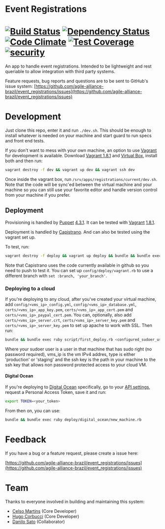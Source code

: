 # Event Registrations 
[![Build Status](https://snap-ci.com/agile-alliance-brazil/event_registrations/branch/master/build_image)](https://snap-ci.com/agile-alliance-brazil/event_registrations/branch/master) [![Dependency Status](https://gemnasium.com/agile-alliance-brazil/event_registrations.svg)](https://gemnasium.com/agile-alliance-brazil/event_registrations) [![Code Climate](https://codeclimate.com/github/agile-alliance-brazil/event_registrations/badges/gpa.svg)](https://codeclimate.com/github/agile-alliance-brazil/event_registrations) [![Test Coverage](https://codeclimate.com/github/agile-alliance-brazil/event_registrations/badges/coverage.svg)](https://codeclimate.com/github/agile-alliance-brazil/event_registrations) [![security](https://hakiri.io/github/agile-alliance-brazil/event_registrations/master.svg)](https://hakiri.io/github/agile-alliance-brazil/event_registrations/master)
===================

An app to handle event registrations. Intended to be lightweight and rest queriable to allow integration with third party systems.

Feature requests, bug reports and questions are to be sent to GitHub's issue system: [https://github.com/agile-alliance-brazil/event_registrations/issues](https://github.com/agile-alliance-brazil/event_registrations/issues)

# Development

Just clone this repo, enter it and run `./dev.sh`. This should be enough to install whatever is needed on your machine and start guard to run specs and front end tests.

If you don't want to mess with your own machine, an option to use [Vagrant](https://www.vagrantup.com/) for development is available. Download [Vagrant 1.8.1](https://releases.hashicorp.com/vagrant/1.8.1/) and [Virtual Box](https://www.virtualbox.org/wiki/Downloads), install both and then run:

```sh
vagrant destroy -f dev && vagrant up dev && vagrant ssh dev
````

Once inside the vagrant box, run `/srv/apps/registrations/current/dev.sh`. Note that the code will be sync'ed between the virtual machine and your machine so you can still use your favorite editor and handle version control from your machine if you prefer.

## Deployment

Provisioning is handled by [Puppet](https://puppetlabs.com/) [4.3.1](http://docs.puppetlabs.com/puppet/latest/reference/install_pre.html). It can be tested with [Vagrant](https://www.vagrantup.com/) [1.8.1](https://releases.hashicorp.com/vagrant/1.8.1/).

Deployment is handled by [Capistrano](http://capistranorb.com/). And can also be tested using the vagrant set up.

To test, run:
```sh
vagrant destroy -f deploy && vagrant up deploy && bundle && bundle exec ruby script/first_deploy.rb vagrant 10.11.12.14 staging certs/insecure_private_key
```

Note that Capistrano uses the code currently available in github so you need to push to test it.
You can set up `config/deploy/vagrant.rb` to use a different branch with `set :branch, 'your_branch'`.

### Deploying to a cloud

If you're deploying to any cloud, after you've created your virtual machine, add `config/<vms_ip>_config.yml`, `config/<vms_ip>_database.yml`, `certs/<vms_ip>_app_key.pem`, `certs/<vms_ip>_app_cert.pem` and `certs/<vms_ip>_paypal_cert.pem`. You can, optionally, also add `certs/<vms_ip>_server.crt`, `certs/<vms_ip>_server_key.pem` and `certs/<vms_ip>_server_key.pem` to set up apache to work with SSL. Then run:
```sh
bundle && bundle exec ruby script/first_deploy.rb <configured_sudoer_user> <vms_ip> <type> <ssh_key_to_access_vm>
```
Where your sudoer user is a user in that machine that has sudo right (no password required), vms_ip is the vm IPv4 addres, type is either 'production' or 'staging' and the ssh key is the path in your machine to the ssh key that allows non password protected access to your cloud VM.

#### Digital Ocean

If you're deploying to [Digital Ocean](https://www.digitalocean.com/?refcode=f3805af8abc0) specifically, go to your [API settings](https://cloud.digitalocean.com/settings/applications), request a Personal Access Token, save it and run:
```sh
export TOKEN=<your_token>
```

From then on, you can use:
```sh
bundle && bundle exec ruby deploy/digital_ocean/new_machine.rb
```

# Feedback

If you have a bug or a feature request, please create a issue here:

[https://github.com/agile-alliance-brazil/event_registrations/issues](https://github.com/agile-alliance-brazil/event_registrations/issues)

# Team

Thanks to everyone involved in building and maintaining this system:

* [Celso Martins](https://github.com/celsoMartins) (Core Developer)
* [Hugo Corbucci](https://hugocorbucci.com) (Core Developer)
* [Danilo Sato](http://www.dtsato.com) (Collaborator)
